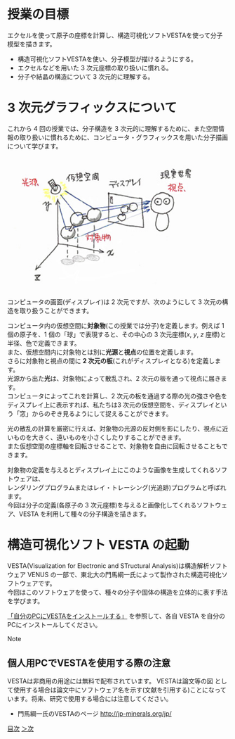 # 授業の目標

エクセルを使って原子の座標を計算し、構造可視化ソフトVESTAを使って分子模型を描きます。

- 構造可視化ソフトVESTAを使い、分子模型が描けるようにする。
- エクセルなどを用いた 3 次元座標の取り扱いに慣れる。
- 分子や結晶の構造について 3 次元的に理解する。

# 3 次元グラフィックスについて
これから 4 回の授業では、分子構造を 3 次元的に理解するために、また空間情報の取り扱いに慣れるために、コンピュータ・グラフィックスを用いた分子描画について学びます。

<img class="alignright size-full wp-image-3190" title="3D3" src="/img/3D3.jpg" alt="" width="450" />

コンピュータの画面(ディスプレイ)は 2 次元ですが、次のようにして 3 次元の構造を取り扱うことができます。

コンピュータ内の仮想空間に**対象物**(この授業では分子)を定義します。例えば 1 個の原子を、1 個の「球」で表現すると、その中心の 3 次元座標(<em>x</em>, <em>y</em>, <em>z</em> 座標)と半径、色で定義できます。  
また、仮想空間内に対象物とは別に**光源**と**視点**の位置を定義します。  
さらに対象物と視点の間に **2 次元の板**(これがディスプレイとなる)を定義します。  
光源から出た**光**は、対象物によって散乱され、2 次元の板を通って視点に届きます。  
コンピュータによってこれを計算し、2 次元の板を通過する際の光の強さや色をディスプレイ上に表示すれば、私たちは3 次元の仮想空間を、ディスプレイという「窓」からのぞき見るようにして捉えることができます。  

光の散乱の計算を厳密に行えば、対象物の光源の反対側を影にしたり、視点に近いものを大きく、遠いものを小さくしたりすることができます。  
また仮想空間の座標軸を回転させることで、対象物を自由に回転させることもできます。  

対象物の定義を与えるとディスプレイ上にこのような画像を生成してくれるソフトウェアは、  
レンダリングプログラムまたはレイ・トレーシング(光追跡)プログラムと呼ばれます。  
今回は分子の定義(各原子の 3 次元座標)を与えると画像化してくれるソフトウェア、VESTA を利用して種々の分子構造を描きます。  

# 構造可視化ソフト VESTA の起動
VESTA(Visualization for Electronic and STructural Analysis)は構造解析ソフトウェア VENUS の一部で、東北大の門馬綱一氏によって製作された構造可視化ソフトウェアです。  
今回はこのソフトウェアを使って、種々の分子や固体の構造を立体的に表す手法を学びます。  

[「自分のPCにVESTAをインストールする」](install.md) を参照して、各自 VESTA を自分のPCにインストールしてください。  


>[!note]
> ## 個人用PCでVESTAを使用する際の注意
> VESTAは非商用の用途には無料で配布されています。
> VESTAは論文等の図 として使用する場合は論文中にソフトウェア名を示す(文献を引用する)ことになっています。将来、研究で使用する場合には注意してください。
>
> - 門馬綱一氏のVESTAのページ
> http://jp-minerals.org/jp/</li>

[目次](/README.md) [＞次](install.md)

